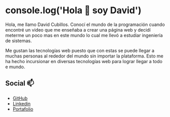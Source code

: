 # console.log('Hola 👋 soy David')

Hola, me llamo David Cubillos. Conocí el mundo de la programación cuando encontré un video que me enseñaba a crear una página web y decidí meterme un poco mas en este mundo lo cual me llevó a estudiar ingeniería de sistemas.

Me gustan las tecnologías web puesto que con estas se puede llegar a muchas personas al rededor del mundo sin importar la plataforma. Esto me ha hecho incursionar en diversas tecnologías web para lograr llegar a todo e mundo.

## Social 📫

- [GitHub](https://github.com/desteban)
- [Linkedin](https://www.linkedin.com/in/david-cubillos-7b502b18b/)
- [Portafolio](https://desteban.tech)
